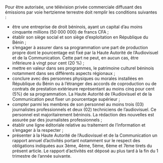 Pour être autorisée, une télévision privée commerciale diffusant des émissions par voie hertzienne terrestre doit remplir les conditions suivantes :
- être une entreprise de droit béninois, ayant un capital d’au moins cinquante millions (50 000 000) de francs CFA ;
- établir son siège social et son siège d’exploitation en République du Bénin ;
- s’engager à assurer dans sa programmation une part de production propre dont le pourcentage est fixé par la Haute Autorité de l’Audiovisuel et de la Communication. Cette part ne peut, en aucun cas, être inférieure à vingt pour cent (20 %) ;
- mettre en valeur dans ses programmes, le patrimoine culturel béninois notamment dans ses différents aspects régionaux ;
- conclure avec des personnes physiques ou morales installées en République du Bénin ou à l’étranger des accords de coproduction ou de contrats de prestation extérieure représentant au moins cinq pour cent (5%) de sa programmation.
La Haute Autorité de l’Audiovisuel et de la Communication peut fixer un pourcentage supérieur ;
- compter parmi les membres de son personnel au moins trois (03) journalistes professionnels et deux (02) techniciens de l’audiovisuel. Ce personnel est majoritairement béninois. La rédaction des nouvelles est assurée par des journalistes professionnels ;
- établir une ligne éditoriale relative au traitement de l’information et s’engager à la respecter ;
- présenter à la Haute Autorité de l’Audiovisuel et de la Communication un rapport annuel d’activités portant notamment sur le respect des obligations indiquées aux 3ème, 4ème, 5ème, 6ème et 7ème tirets du présent article.
Le rapport d’activités est déposé au plus tard à la fin du 1 trimestre de l’année suivante.